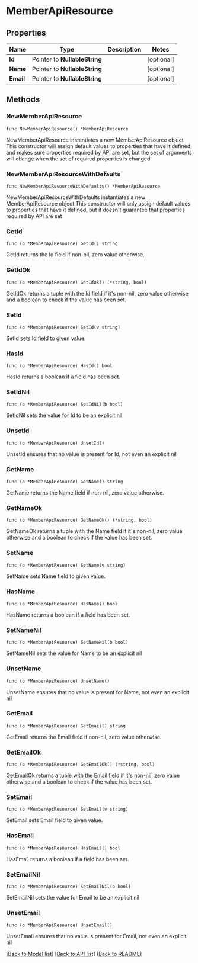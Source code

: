 # MemberApiResource

## Properties

Name | Type | Description | Notes
------------ | ------------- | ------------- | -------------
**Id** | Pointer to **NullableString** |  | [optional] 
**Name** | Pointer to **NullableString** |  | [optional] 
**Email** | Pointer to **NullableString** |  | [optional] 

## Methods

### NewMemberApiResource

`func NewMemberApiResource() *MemberApiResource`

NewMemberApiResource instantiates a new MemberApiResource object
This constructor will assign default values to properties that have it defined,
and makes sure properties required by API are set, but the set of arguments
will change when the set of required properties is changed

### NewMemberApiResourceWithDefaults

`func NewMemberApiResourceWithDefaults() *MemberApiResource`

NewMemberApiResourceWithDefaults instantiates a new MemberApiResource object
This constructor will only assign default values to properties that have it defined,
but it doesn't guarantee that properties required by API are set

### GetId

`func (o *MemberApiResource) GetId() string`

GetId returns the Id field if non-nil, zero value otherwise.

### GetIdOk

`func (o *MemberApiResource) GetIdOk() (*string, bool)`

GetIdOk returns a tuple with the Id field if it's non-nil, zero value otherwise
and a boolean to check if the value has been set.

### SetId

`func (o *MemberApiResource) SetId(v string)`

SetId sets Id field to given value.

### HasId

`func (o *MemberApiResource) HasId() bool`

HasId returns a boolean if a field has been set.

### SetIdNil

`func (o *MemberApiResource) SetIdNil(b bool)`

 SetIdNil sets the value for Id to be an explicit nil

### UnsetId
`func (o *MemberApiResource) UnsetId()`

UnsetId ensures that no value is present for Id, not even an explicit nil
### GetName

`func (o *MemberApiResource) GetName() string`

GetName returns the Name field if non-nil, zero value otherwise.

### GetNameOk

`func (o *MemberApiResource) GetNameOk() (*string, bool)`

GetNameOk returns a tuple with the Name field if it's non-nil, zero value otherwise
and a boolean to check if the value has been set.

### SetName

`func (o *MemberApiResource) SetName(v string)`

SetName sets Name field to given value.

### HasName

`func (o *MemberApiResource) HasName() bool`

HasName returns a boolean if a field has been set.

### SetNameNil

`func (o *MemberApiResource) SetNameNil(b bool)`

 SetNameNil sets the value for Name to be an explicit nil

### UnsetName
`func (o *MemberApiResource) UnsetName()`

UnsetName ensures that no value is present for Name, not even an explicit nil
### GetEmail

`func (o *MemberApiResource) GetEmail() string`

GetEmail returns the Email field if non-nil, zero value otherwise.

### GetEmailOk

`func (o *MemberApiResource) GetEmailOk() (*string, bool)`

GetEmailOk returns a tuple with the Email field if it's non-nil, zero value otherwise
and a boolean to check if the value has been set.

### SetEmail

`func (o *MemberApiResource) SetEmail(v string)`

SetEmail sets Email field to given value.

### HasEmail

`func (o *MemberApiResource) HasEmail() bool`

HasEmail returns a boolean if a field has been set.

### SetEmailNil

`func (o *MemberApiResource) SetEmailNil(b bool)`

 SetEmailNil sets the value for Email to be an explicit nil

### UnsetEmail
`func (o *MemberApiResource) UnsetEmail()`

UnsetEmail ensures that no value is present for Email, not even an explicit nil

[[Back to Model list]](../README.md#documentation-for-models) [[Back to API list]](../README.md#documentation-for-api-endpoints) [[Back to README]](../README.md)


